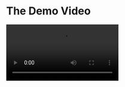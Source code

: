# The Demo Video

<video controls autoplay name="media">
  <source src="/demo.mp4" type="video/mp4" />
</video>
